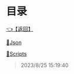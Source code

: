 # 目录  


[👈【返回】](/--目录--/00工作笔记00/躲猫猫笔记/--目录--躲猫猫笔记)  


[📁Json](/--目录--/00工作笔记00/躲猫猫笔记/Editor/Json/--目录--Json)  

[📁Scripts](/--目录--/00工作笔记00/躲猫猫笔记/Editor/Scripts/--目录--Scripts)  







> 2023/8/25 15:19:40
